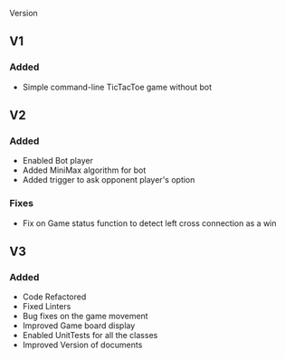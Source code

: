 Version
## V1

### Added
- Simple command-line TicTacToe game without bot


## V2

### Added
- Enabled Bot player
- Added MiniMax algorithm for bot
- Added trigger to ask opponent player's option

### Fixes
- Fix on Game status function to detect left cross connection as a win

## V3

### Added
- Code Refactored
- Fixed Linters
- Bug fixes on the game movement
- Improved Game board display
- Enabled UnitTests for all the classes
- Improved Version of documents
